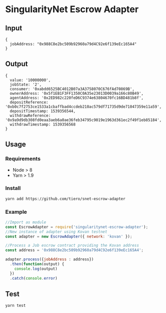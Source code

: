 # SingularityNet Escrow Adapter

## Input

```
{
  jobAddress: "0x988C8e2bc509b92960a79d4C92e6f139eEc165A4"
}
```

## Output

```
{ 
  value: '10000000',
  jobState: '2',
  consumer: '0xabdd6525BC4012B07a3A3758070C676fAd70869B',
  ownerAddress: '0x5f1EB1F3FF1350C0A35e23013D0039a166c80B49',
  agentAddress: '0x2ED982c220feD6C9374e63804670fc16BD481b8f',
  depositReference: '0xb0c7f2753ce1533a1cbaffbad4ccdeb210ac579df71735d9de71047359e11a59',
  depositTimestamp: 1539356544,
  withdrawReference: '0x9a9d9db308fd0eaa3aeb6a0ae36feb34795c9019e1963d361ec2f49f1eb85184',
  withdrawTimestamp: 1539356568 
}
```

## Usage 


### Requirements 

* Node > 8
* Yarn > 1.9

### Install 

```sh
yarn add https://github.com/tiero/snet-escrow-adapter
```

### Example 

```js
//Import as module
const EscrowAdapter = require('singularitynet-escrow-adapter');
//New instance of adapter using Kovan testnet
const adapter = new EscrowAdapter({ network: 'kovan' });

//Process a Job escrow contract providing the Kovan address
const address = '0x988C8e2bc509b92960a79d4C92e6f139eEc165A4';

adapter.process({jobAddress : address})
  .then(function(output) {
    console.log(output)
  })
  .catch(console.error)
```


## Test

```sh
yarn test
```


